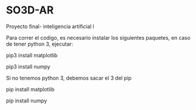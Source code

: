 # SO3D-AR
Proyecto final- inteligencia artificial l

Para correr el codigo, es necesario instalar los siguientes paquetes, en caso de tener python 3, ejecutar:

pip3 install matplotlib

pip3 install numpy

Si no tenemos python 3, debemos sacar el 3 del pip

pip install matplotlib

pip install numpy
